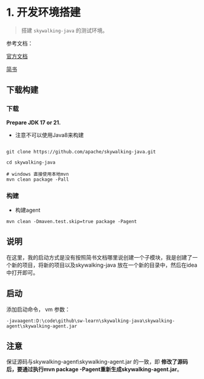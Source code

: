 # 1. 开发环境搭建
> 搭建 `skywalking-java` 的测试环境。

参考文档：

[官方文档](https://skywalking.apache.org/docs/skywalking-java/v9.3.0/en/contribution/compiling/)

[简书](https://www.jianshu.com/p/ba9254f38fa5)


## 下载构建

### 下载

**Prepare JDK 17 or 21.**
* 注意不可以使用Java8来构建


```shell

git clone https://github.com/apache/skywalking-java.git

cd skywalking-java

# windows 直接使用本地mvn
mvn clean package -Pall
```

### 构建

* 构建agent
```shell
mvn clean -Dmaven.test.skip=true package -Pagent
```


## 说明
在这里，我的启动方式是没有按照简书文档哪里说创建一个子模块，我是创建了一个新的项目，将新的项目以及skywalking-java 放在一个新的目录中，然后在idea中打开即可。

## 启动
添加启动命令， vm 参数：

`-javaagent:D:\code\github\sw-learn\skywalking-java\skywalking-agent\skywalking-agent.jar  `

## 注意 

保证源码与skywalking-agent\skywalking-agent.jar 的一致，即 **修改了源码后，要通过执行mvn package -Pagent重新生成skywalking-agent.jar**。


